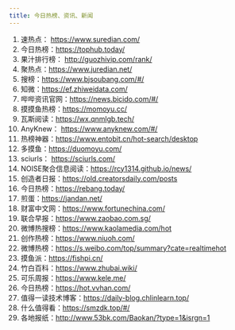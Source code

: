 ```yaml
---
title: 今日热榜、资讯、新闻
---
```


1. 速热点： https://www.suredian.com/
2. 今日热榜：https://tophub.today/
3. 果汁排行榜： http://guozhivip.com/rank/
4. 聚热点：https://www.juredian.net/
5. 搜榜：https://www.bjsoubang.com/#/
6. 知微：https://ef.zhiweidata.com/
7. 哔哔资讯官网：https://news.bicido.com/#/
8. 摸摸鱼热榜：https://momoyu.cc/
9. 瓦斯阅读：https://wx.qnmlgb.tech/
10. AnyKnew： https://www.anyknew.com/#/
11. 热榜神器：https://www.entobit.cn/hot-search/desktop
12. 多摸鱼：https://duomoyu.com/
13. sciurls： https://sciurls.com/
14. NOISE聚合信息阅读：https://rcy1314.github.io/news/
15. 创造者日报：https://old.creatorsdaily.com/posts
16. 今日热榜：https://rebang.today/
17. 煎蛋：https://jandan.net/
18. 财富中文网：https://www.fortunechina.com/
19. 联合早报：https://www.zaobao.com.sg/
20. 微博热搜榜：https://www.kaolamedia.com/hot
21. 创作热榜：https://www.niuoh.com/
22. 微博热榜：https://s.weibo.com/top/summary?cate=realtimehot
23. 摸鱼派：https://fishpi.cn/
24. 竹白百科：https://www.zhubai.wiki/
25. 可乐周报：https://www.kele.me/
26. 今日热榜：https://hot.vvhan.com/
27. 值得一读技术博客：https://daily-blog.chlinlearn.top/
28. 什么值得看：https://smzdk.top/#/
29. 各地报纸：http://www.53bk.com/Baokan/?type=1&isrgn=1